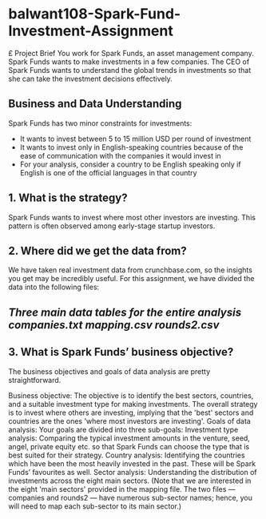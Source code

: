 # balwant108-Spark-Fund-Investment-Assignment


£ Project Brief
You work for Spark Funds, an asset management company. Spark Funds wants to make investments in a few companies. The CEO of Spark Funds wants to understand the global trends in investments so that she can take the investment decisions effectively.

## Business and Data Understanding
  Spark Funds has two minor constraints for investments:

* It wants to invest between 5 to 15 million USD per round of investment
* It wants to invest only in English-speaking countries because of the ease of communication with the companies it would invest in
* For your analysis, consider a country to be English speaking only if English is one of the official languages in that country

## 1. What is the strategy?

Spark Funds wants to invest where most other investors are investing. This pattern is often observed among early-stage startup investors.

## 2. Where did we get the data from? 

We have taken real investment data from crunchbase.com, so the insights you get may be incredibly useful. For this assignment, we have divided the data into the following files:

## *Three main data tables for the entire analysis companies.txt mapping.csv rounds2.csv*

## 3. What is Spark Funds’ business objective?

The business objectives and goals of data analysis are pretty straightforward.

Business objective: The objective is to identify the best sectors, countries, and a suitable investment type for making investments. The overall strategy is to invest where others are investing, implying that the 'best' sectors and countries are the ones 'where most investors are investing'.
Goals of data analysis: Your goals are divided into three sub-goals:
Investment type analysis: Comparing the typical investment amounts in the venture, seed, angel, private equity etc. so that Spark Funds can choose the type that is best suited for their strategy.
Country analysis: Identifying the countries which have been the most heavily invested in the past. These will be Spark Funds’ favourites as well.
Sector analysis: Understanding the distribution of investments across the eight main sectors. (Note that we are interested in the eight 'main sectors' provided in the mapping file. The two files — companies and rounds2 — have numerous sub-sector names; hence, you will need to map each sub-sector to its main sector.)
